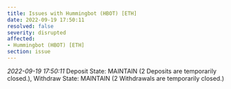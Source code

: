 ```yaml
---
title: Issues with Hummingbot (HBOT) [ETH]
date: 2022-09-19 17:50:11
resolved: false
severity: disrupted
affected:
- Hummingbot (HBOT) [ETH]
section: issue
---
```


*2022-09-19 17:50:11* Deposit State: MAINTAIN (2 Deposits are temporarily closed.), Withdraw State: MAINTAIN (2 Withdrawals are temporarily closed.)